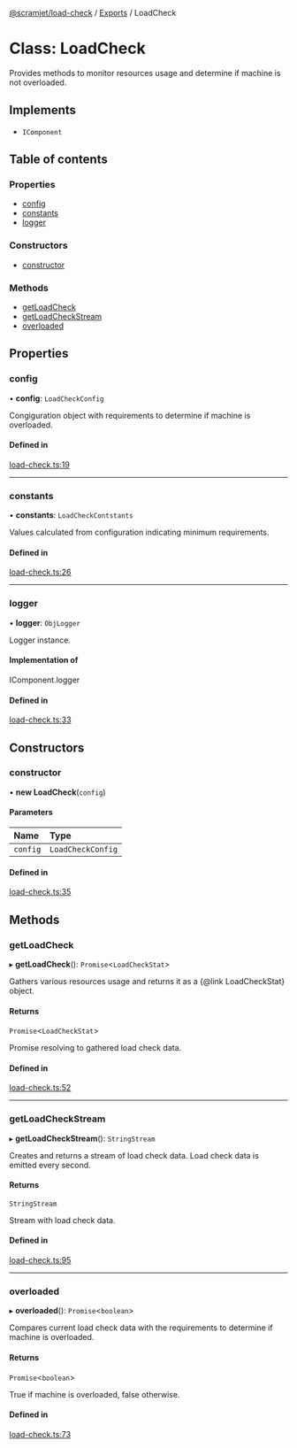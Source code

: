 [@scramjet/load-check](../README.md) / [Exports](../modules.md) / LoadCheck

# Class: LoadCheck

Provides methods to monitor resources usage and determine if machine is not overloaded.

## Implements

- `IComponent`

## Table of contents

### Properties

- [config](LoadCheck.md#config)
- [constants](LoadCheck.md#constants)
- [logger](LoadCheck.md#logger)

### Constructors

- [constructor](LoadCheck.md#constructor)

### Methods

- [getLoadCheck](LoadCheck.md#getloadcheck)
- [getLoadCheckStream](LoadCheck.md#getloadcheckstream)
- [overloaded](LoadCheck.md#overloaded)

## Properties

### config

• **config**: `LoadCheckConfig`

Congiguration object with requirements to determine if machine is overloaded.

#### Defined in

[load-check.ts:19](https://github.com/scramjetorg/transform-hub/blob/HEAD/packages/load-check/src/load-check.ts#L19)

___

### constants

• **constants**: `LoadCheckContstants`

Values calculated from configuration indicating minimum requirements.

#### Defined in

[load-check.ts:26](https://github.com/scramjetorg/transform-hub/blob/HEAD/packages/load-check/src/load-check.ts#L26)

___

### logger

• **logger**: `ObjLogger`

Logger instance.

#### Implementation of

IComponent.logger

#### Defined in

[load-check.ts:33](https://github.com/scramjetorg/transform-hub/blob/HEAD/packages/load-check/src/load-check.ts#L33)

## Constructors

### constructor

• **new LoadCheck**(`config`)

#### Parameters

| Name | Type |
| :------ | :------ |
| `config` | `LoadCheckConfig` |

#### Defined in

[load-check.ts:35](https://github.com/scramjetorg/transform-hub/blob/HEAD/packages/load-check/src/load-check.ts#L35)

## Methods

### getLoadCheck

▸ **getLoadCheck**(): `Promise`<`LoadCheckStat`\>

Gathers various resources usage and returns it as a {@link LoadCheckStat} object.

#### Returns

`Promise`<`LoadCheckStat`\>

Promise resolving to gathered load check data.

#### Defined in

[load-check.ts:52](https://github.com/scramjetorg/transform-hub/blob/HEAD/packages/load-check/src/load-check.ts#L52)

___

### getLoadCheckStream

▸ **getLoadCheckStream**(): `StringStream`

Creates and returns a stream of load check data.
Load check data is emitted every second.

#### Returns

`StringStream`

Stream with load check data.

#### Defined in

[load-check.ts:95](https://github.com/scramjetorg/transform-hub/blob/HEAD/packages/load-check/src/load-check.ts#L95)

___

### overloaded

▸ **overloaded**(): `Promise`<`boolean`\>

Compares current load check data with the requirements to determine if machine is overloaded.

#### Returns

`Promise`<`boolean`\>

True if machine is overloaded, false otherwise.

#### Defined in

[load-check.ts:73](https://github.com/scramjetorg/transform-hub/blob/HEAD/packages/load-check/src/load-check.ts#L73)
